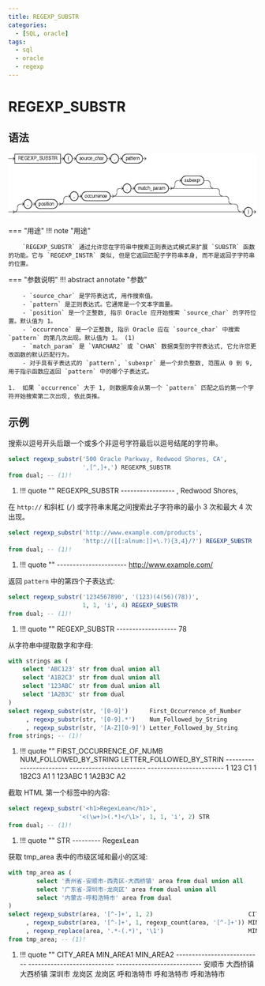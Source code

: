 ```yaml
---
title: REGEXP_SUBSTR
categories:
  - [SQL, oracle]
tags:
  - sql
  - oracle
  - regexp
---
```


# REGEXP_SUBSTR

## 语法

![REGEXP_SUBSTR 函数语法](./assets/regexp_substr.gif)

=== "用途"
    !!! note "用途"

        `REGEXP_SUBSTR` 通过允许您在字符串中搜索正则表达式模式来扩展 `SUBSTR` 函数的功能。它与 `REGEXP_INSTR` 类似, 但是它返回匹配子字符串本身, 而不是返回子字符串的位置。

=== "参数说明"
    !!! abstract annotate "参数"

        - `source_char` 是字符表达式, 用作搜索值。
        - `pattern` 是正则表达式。它通常是一个文本字面量。
        - `position` 是一个正整数, 指示 Oracle 应开始搜索 `source_char` 的字符位置。默认值为 1。
        - `occurrence` 是一个正整数, 指示 Oracle 应在 `source_char` 中搜索 `pattern` 的第几次出现。默认值为 1。 (1)
        - `match_param` 是 `VARCHAR2` 或 `CHAR` 数据类型的字符表达式, 它允许您更改函数的默认匹配行为。
        - 对于具有子表达式的 `pattern`, `subexpr` 是一个非负整数, 范围从 0 到 9, 用于指示函数应返回 `pattern` 中的哪个子表达式。
      
    1.  如果 `occurrence` 大于 1, 则数据库会从第一个 `pattern` 匹配之后的第一个字符开始搜索第二次出现, 依此类推。



## 示例 

搜索以逗号开头后跟一个或多个非逗号字符最后以逗号结尾的字符串。

```sql
select regexp_substr('500 Oracle Parkway, Redwood Shores, CA',
                     ',[^,]+,') REGEXPR_SUBSTR
from dual; -- (1)!
```

1.  !!! quote ""
        REGEXPR_SUBSTR
        -----------------
        , Redwood Shores,



在 `http://` 和斜杠 (`/`) 或字符串末尾之间搜索此子字符串的最小 3 次和最大 4 次出现。

```sql
select regexp_substr('http://www.example.com/products',
                     'http://([[:alnum:]]+\.?){3,4}/?') REGEXP_SUBSTR
from dual; -- (1)!
```

1.  !!! quote ""
        ----------------------
        http://www.example.com/



返回 `pattern` 中的第四个子表达式:

```sql 
select regexp_substr('1234567890', '(123)(4(56)(78))',
                     1, 1, 'i', 4) REGEXP_SUBSTR
from dual; -- (1)!
```

1.  !!! quote ""
        REGEXP_SUBSTR
        -------------------
        78



从字符串中提取数字和字母:

```sql
with strings as (
    select 'ABC123' str from dual union all
    select 'A1B2C3' str from dual union all
    select '123ABC' str from dual union all
    select '1A2B3C' str from dual   
)
select regexp_substr(str, '[0-9]')      First_Occurrence_of_Number
     , regexp_substr(str, '[0-9].*')    Num_Followed_by_String
     , regexp_substr(str, '[A-Z][0-9]') Letter_Followed_by_String
from strings; -- (1)!
```

1.  !!! quote ""
        FIRST_OCCURRENCE_OF_NUMB NUM_FOLLOWED_BY_STRING   LETTER_FOLLOWED_BY_STRIN
        ------------------------ ------------------------ ------------------------
        1			                      123			                   C1
        1			                      1B2C3			                   A1
        1			                      123ABC
        1			                      1A2B3C 		                   A2



截取 HTML 第一个标签中的内容:

```sql
select regexp_substr('<h1>RegexLean</h1>',
                    '<(\w+)>(.*)</\1>', 1, 1, 'i', 2) STR
from dual; -- (1)!
```

1.  !!! quote ""
        STR
        ---------
        RegexLean



获取 tmp_area 表中的市级区域和最小的区域:

```sql
with tmp_area as (
        select '贵州省-安顺市-西秀区-大西桥镇' area from dual union all 
        select '广东省-深圳市-龙岗区' area from dual union all 
        select '内蒙古-呼和浩特市' area from dual
)
select regexp_substr(area, '[^-]+', 1, 2)                           CITY_AREA
     , regexp_substr(area, '[^-]+', 1, regexp_count(area, '[^-]+')) MIN_AREA1
     , regexp_replace(area, '.*-(.*)', '\1')                        MIN_AREA2
from tmp_area; -- (1)!
```

1.  !!! quote ""
        CITY_AREA                   MIN_AREA1                   MIN_AREA2
        --------------------------- --------------------------- ---------------------------
        安顺市                       大西桥镇                     大西桥镇
        深圳市                       龙岗区                       龙岗区
        呼和浩特市                   呼和浩特市                    呼和浩特市